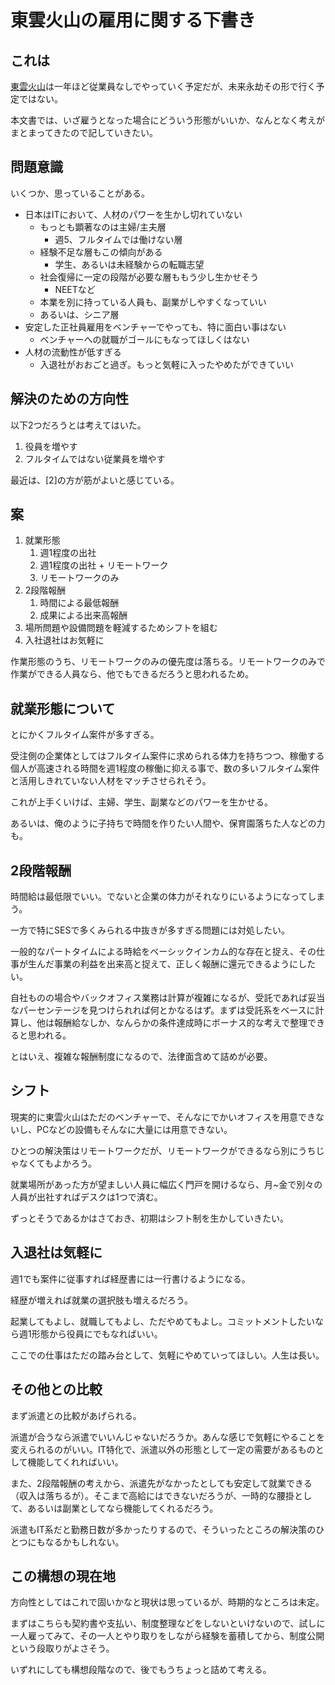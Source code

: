 # 東雲火山の雇用に関する下書き

## これは

[東雲火山](https://shinonomekazan.com)は一年ほど従業員なしでやっていく予定だが、未来永劫その形で行く予定ではない。

本文書では、いざ雇うとなった場合にどういう形態がいいか、なんとなく考えがまとまってきたので記していきたい。

## 問題意識

いくつか、思っていることがある。

- 日本はITにおいて、人材のパワーを生かし切れていない
    - もっとも顕著なのは主婦/主夫層
        - 週5、フルタイムでは働けない層
    - 経験不足な層もこの傾向がある
        - 学生、あるいは未経験からの転職志望
    - 社会復帰に一定の段階が必要な層ももう少し生かせそう
        - NEETなど
    - 本業を別に持っている人員も、副業がしやすくなっていい
    - あるいは、シニア層
- 安定した正社員雇用をベンチャーでやっても、特に面白い事はない
    - ベンチャーへの就職がゴールにもなってほしくはない
- 人材の流動性が低すぎる
    - 入退社がおおごと過ぎ。もっと気軽に入ったやめたができていい

## 解決のための方向性

以下2つだろうとは考えてはいた。

1. 役員を増やす
2. フルタイムではない従業員を増やす

最近は、[2]の方が筋がよいと感じている。

## 案

1. 就業形態
    1. 週1程度の出社
    2. 週1程度の出社 + リモートワーク
    3. リモートワークのみ
2. 2段階報酬
    1. 時間による最低報酬
    2. 成果による出来高報酬
3. 場所問題や設備問題を軽減するためシフトを組む
4. 入社退社はお気軽に

作業形態のうち、リモートワークのみの優先度は落ちる。リモートワークのみで作業ができる人員なら、他でもできるだろうと思われるため。

## 就業形態について

とにかくフルタイム案件が多すぎる。

受注側の企業体としてはフルタイム案件に求められる体力を持ちつつ、稼働する個人が高速される時間を週1程度の稼働に抑える事で、数の多いフルタイム案件と活用しきれていない人材をマッチさせられそう。

これが上手くいけば、主婦、学生、副業などのパワーを生かせる。

あるいは、俺のように子持ちで時間を作りたい人間や、保育園落ちた人などの力も。

## 2段階報酬

時間給は最低限でいい。でないと企業の体力がそれなりにいるようになってしまう。

一方で特にSESで多くみられる中抜きが多すぎる問題には対処したい。

一般的なパートタイムによる時給をベーシックインカム的な存在と捉え、その仕事が生んだ事業の利益を出来高と捉えて、正しく報酬に還元できるようにしたい。

自社ものの場合やバックオフィス業務は計算が複雑になるが、受託であれば妥当なパーセンテージを見つけられれば何とかなるはず。まずは受託系をベースに計算し、他は報酬給なしか、なんらかの条件達成時にボーナス的な考えで整理できると思われる。

とはいえ、複雑な報酬制度になるので、法律面含めて詰めが必要。

## シフト

現実的に東雲火山はただのベンチャーで、そんなにでかいオフィスを用意できないし、PCなどの設備もそんなに大量には用意できない。

ひとつの解決策はリモートワークだが、リモートワークができるなら別にうちじゃなくてもよかろう。

就業場所があった方が望ましい人員に幅広く門戸を開けるなら、月~金で別々の人員が出社すればデスクは1つで済む。

ずっとそうであるかはさておき、初期はシフト制を生かしていきたい。

## 入退社は気軽に

週1でも案件に従事すれば経歴書には一行書けるようになる。

経歴が増えれば就業の選択肢も増えるだろう。

起業してもよし、就職してもよし、ただやめてもよし。コミットメントしたいなら週1形態から役員にでもなればいい。

ここでの仕事はただの踏み台として、気軽にやめていってほしい。人生は長い。

## その他との比較

まず派遣との比較があげられる。

派遣が合うなら派遣でいいんじゃないだろうか。あんな感じで気軽にやることを変えられるのがいい。IT特化で、派遣以外の形態として一定の需要があるものとして機能してくれればいい。

また、2段階報酬の考えから、派遣先がなかったとしても安定して就業できる（収入は落ちるが）。そこまで高給にはできないだろうが、一時的な腰掛として、あるいは副業としてなら機能してくれるだろう。

派遣もIT系だと勤務日数が多かったりするので、そういったところの解決策のひとつにもなるかもしれない。

## この構想の現在地

方向性としてはこれで固いかなと現状は思っているが、時期的なところは未定。

まずはこちらも契約書や支払い、制度整理などをしないといけないので、試しに一人雇ってみて、その一人とやり取りをしながら経験を蓄積してから、制度公開という段取りがよさそう。

いずれにしても構想段階なので、後でもうちょっと詰めて考える。
